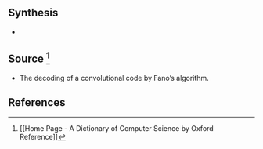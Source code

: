 ## Synthesis
- 
## Source [^1]
- The decoding of a convolutional code by Fano’s algorithm.
## References

[^1]: [[Home Page - A Dictionary of Computer Science by Oxford Reference]]